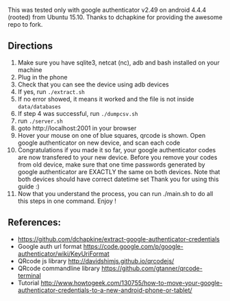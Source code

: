 This was tested only with google authenticator v2.49 on android 4.4.4 (rooted) from Ubuntu 15.10. Thanks to dchapkine for providing the awesome repo to fork. 

## Directions
1. Make sure you have sqlite3, netcat (nc), adb and bash installed on your machine
1. Plug in the phone
1. Check that you can see the device using adb devices
1. If yes, run ```./extract.sh```
1. If no error showed, it means it worked and the file is not inside ```data/databases```
1. If step 4 was successful, run ```./dumpcsv.sh```
1. run ```./server.sh```
1. goto http://localhost:2001 in your browser
1. Hover your mouse on one of blue squares, qrcode is shown.
Open google authenticator on new device, and scan each code
1. Congratulations if you made it so far, your google authenticator codes are now transfered to your new device.
Before you remove your codes from old device, make sure that one time passwords generated by google authenticator are EXACTLY the same on both devices.
Note that both devices should have correct datetime set
Thank you for using this guide :)
1. Now that you understand the process, you can run ./main.sh to do all this steps in one command. Enjoy !

## References:

* https://github.com/dchapkine/extract-google-authenticator-credentials
* Google auth url format
https://code.google.com/p/google-authenticator/wiki/KeyUriFormat
* QRcode js library
http://davidshimjs.github.io/qrcodejs/
* QRcode commandline library
https://github.com/gtanner/qrcode-terminal
* Tutorial
http://www.howtogeek.com/130755/how-to-move-your-google-authenticator-credentials-to-a-new-android-phone-or-tablet/
